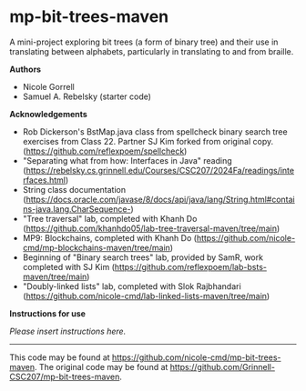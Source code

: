 # mp-bit-trees-maven

A mini-project exploring bit trees (a form of binary tree) and their use in translating between alphabets, particularly in translating to and from braille.

**Authors**

* Nicole Gorrell
* Samuel A. Rebelsky (starter code)

**Acknowledgements**

* Rob Dickerson's BstMap.java class from spellcheck binary
  search tree exercises from Class 22. Partner SJ Kim forked from original copy. (https://github.com/reflexpoem/spellcheck)
* "Separating what from how: Interfaces in Java" reading
  (https://rebelsky.cs.grinnell.edu/Courses/CSC207/2024Fa/readings/interfaces.html)
* String class documentation
  (https://docs.oracle.com/javase/8/docs/api/java/lang/String.html#contains-java.lang.CharSequence-)
* "Tree traversal" lab, completed with Khanh Do
  (https://github.com/khanhdo05/lab-tree-traversal-maven/tree/main)
* MP9: Blockchains, completed with Khanh Do
  (https://github.com/nicole-cmd/mp-blockchains-maven/tree/main)
* Beginning of "Binary search trees" lab, provided by SamR, work completed with SJ Kim (https://github.com/reflexpoem/lab-bsts-maven/tree/main)
* "Doubly-linked lists" lab, completed with Slok Rajbhandari (https://github.com/nicole-cmd/lab-linked-lists-maven/tree/main)

**Instructions for use**

_Please insert instructions here._

---

This code may be found at <https://github.com/nicole-cmd/mp-bit-trees-maven>. The original code may be found at <https://github.com/Grinnell-CSC207/mp-bit-trees-maven>.
